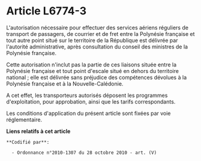 # Article L6774-3

L'autorisation nécessaire pour effectuer des services aériens réguliers de transport de passagers, de courrier et de fret
entre la Polynésie française et tout autre point situé sur le territoire de la République est délivrée par l'autorité
administrative, après consultation du conseil des ministres de la Polynésie française.

Cette autorisation n'inclut pas la partie de ces liaisons située entre la Polynésie française et tout point d'escale situé en
dehors du territoire national ; elle est délivrée sans préjudice des compétences dévolues à la Polynésie française et à la
Nouvelle-Calédonie.

A cet effet, les transporteurs autorisés déposent les programmes d'exploitation, pour approbation, ainsi que les tarifs
correspondants.

Les conditions d'application du présent article sont fixées par voie réglementaire.

**Liens relatifs à cet article**

	**Codifié par**:

	  - Ordonnance n°2010-1307 du 28 octobre 2010 - art. (V)
